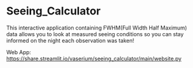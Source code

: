 # Seeing_Calculator

This interactive application containing FWHM(Full Width Half Maximum) data allows you to look at measured seeing conditions so you can stay informed on the night each observation was taken!

Web App: https://share.streamlit.io/vaserium/seeing_calculator/main/website.py
